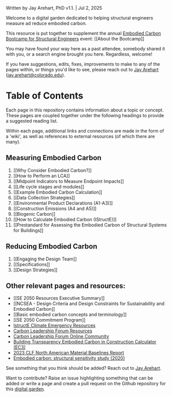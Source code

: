  Written by Jay Arehart, PhD 
	 v1.1.  |  Jul 2, 2025

Welcome to a digital garden dedicated to helping structural engineers measure ad reduce embodied carbon.

This resource is put together to supplement the annual [Embodied Carbon Bootcamp for Structural Engineers](https://www.colorado.edu/ceae/embodied-carbon-bootcampsymposium-structural-engineers) event: [[About the Bootcamp]]

You may have found your way here as a past attendee, somebody shared it with you, or a search engine brought you here. Regardless, welcome!

If you have suggestions, edits, fixes, improvements to make to any of the pages within, or things you'd like to see, please reach out to [Jay Arehart](mailto:jay.arehart@colorado.edu) (jay.arehart@colorado.edu).

# Table of Contents

Each page in this repository contains information about a topic or concept. These pages are coupled together under the following headings to provide a suggested reading list.

Within each page, additional links and connections are made in the form of a 'wiki', as well as references to external resources (of which there are many).

## Measuring Embodied Carbon

1. [[Why Consider Embodied Carbon?]]
2. [[How to Perform an LCA]]
3. [[Midpoint Indicators to Measure Endpoint Impacts]]
4. [[Life cycle stages and modules]]
5. [[Example Embodied Carbon Calculation]]
6. [[Data Collection Strategies]]
7. [[Environmental Product Declarations (A1-A3)]]
8. [[Construction Emissions (A4 and A5)]]
9. [[Biogenic Carbon]]
10. [[How to Calculate Embodied Carbon (IStructE)]]
11. [[Prestandard for Assessing the Embodied Carbon of Structural Systems for Buildings]]

## Reducing Embodied Carbon
1. [[Engaging the Design Team]]
2. [[Specifications]]
3. [[Design Strategies]]

## Other relevant pages and resources:
- [[SE 2050 Resources Executive Summary]]
- [[NCSEA - Design Criteria and Design Constraints for Sustainability and Embodied Carbon]]
- [[Basic embodied carbon concepts and terminology]]
- [[SE 2050 Commitment Program]]
- [IstructE Climate Emergency Resources](https://www.istructe.org/resources/climate-emergency/)
- [Carbon Leadership Forum Resources](https://carbonleadershipforum.org/resource-library/)
- [Carbon Leadership Forum Online Community](https://community.carbonleadershipforum.org)
- [Building Transparency Embodied Carbon in Construction Calculator (EC3)](https://buildingtransparency.org/ec3) 
- [2023 CLF North American Material Baselines Report](https://carbonleadershipforum.org/clf-material-baselines-2023/)
- [Embodied carbon: structural sensitivity study (2020)](https://www.istructe.org/resources/case-study/embodied-carbon-structural-sensitivity-study/)

See something that you think should be added? Reach out to [Jay Arehart](mailto:jay.arehart@colorado.edu).

Want to contribute? Raise an issue highlighting something that can be added or write a page and create a pull request on the Github repository for this [digital garden](https://github.com/jayarehart/EC-Bootcamp-SE). 